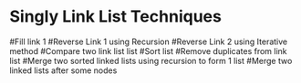 # Singly Link List Techniques
#Fill link 1
#Reverse Link 1 using Recursion
#Reverse Link 2 using Iterative method
#Compare two link list list
#Sort list 
#Remove duplicates from link list
#Merge two sorted linked lists using recursion to form 1 list
#Merge two linked lists after some nodes